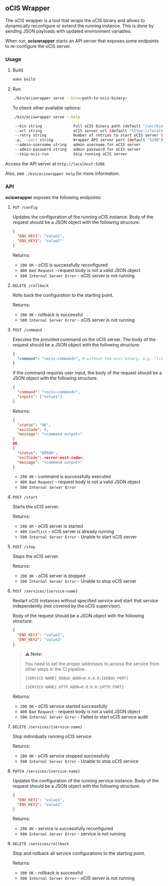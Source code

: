 ## oCIS Wrapper

The oCIS wrapper is a tool that wraps the oCIS binary and allows to dynamically reconfigure or extend the running instance. This is done by sending JSON payloads with updated environment variables.

When run, **ociswrapper** starts an API server that exposes some endpoints to re-configure the oCIS server.

### Usage

1.  Build

    ```bash
    make build
    ```

2.  Run

    ```bash
    ./bin/ociswrapper serve --bin=<path-to-ocis-binary>
    ```

    To check other available options:

    ```bash
    ./bin/ociswrapper serve --help
    ```

    ```bash
     --bin string              Full oCIS binary path (default "/usr/bin/ocis")
     --url string              oCIS server url (default "https://localhost:9200")
     --retry string            Number of retries to start oCIS server (default "5")
     -p, --port string         Wrapper API server port (default "5200")
     --admin-username string   admin username for oCIS server
     --admin-password string   admin password for oCIS server
     --skip-ocis-run           Skip running oCIS server
    ```

Access the API server at `http://localhost:5200`.

Also, see `./bin/ociswrapper help` for more information.

### API

**ociswrapper** exposes the following endpoints:

1.  `PUT /config`

    Updates the configuration of the running oCIS instance.
    Body of the request should be a JSON object with the following structure:

    ```json
    {
      "ENV_KEY1": "value1",
      "ENV_KEY2": "value2"
    }
    ```

    Returns:

    - `200 OK` - oCIS is successfully reconfigured
    - `400 Bad Request` - request body is not a valid JSON object
    - `500 Internal Server Error` - oCIS server is not running

2.  `DELETE /rollback`

    Rolls back the configuration to the starting point.

    Returns:

    - `200 OK` - rollback is successful
    - `500 Internal Server Error` - oCIS server is not running

3.  `POST /command`

    Executes the provided command on the oCIS server. The body of the request should be a JSON object with the following structure:

    ```yml
    {
      "command": "<ocis-command>", # without the ocis binary. e.g. "list"
    }
    ```

    If the command requires user input, the body of the request should be a JSON object with the following structure:

    ```json
    {
      "command": "<ocis-command>",
      "inputs": ["value1"]
    }
    ```

    Returns:

    ```json
    {
      "status": "OK",
      "exitCode": 0,
      "message": "<command output>"
    }
    OR
    {
      "status": "ERROR",
      "exitCode": <error-exit-code>,
      "message": "<command output>"
    }
    ```

    - `200 OK` - command is successfully executed
    - `400 Bad Request` - request body is not a valid JSON object
    - `500 Internal Server Error`

4.  `POST /start`

    Starts the oCIS server.

    Returns:

    - `200 OK` - oCIS server is started
    - `409 Conflict` - oCIS server is already running
    - `500 Internal Server Error` - Unable to start oCIS server

5.  `POST /stop`

    Stops the oCIS server.

    Returns:

    - `200 OK` - oCIS server is stopped
    - `500 Internal Server Error` - Unable to stop oCIS server

6. `POST /services/{service-name}`

   Restart oCIS instances without specified service and start that service independently (not covered by the oCIS supervisor).

    Body of the request should be a JSON object with the following structure:

    ```json
    {
      "ENV_KEY1": "value1",
      "ENV_KEY2": "value2"
    }
    ```

    > **⚠️ Note:**
    >
    > You need to set the proper addresses to access the service from other steps in the CI pipeline.
    >
    > `{SERVICE-NAME}_DEBUG_ADDR=0.0.0.0:{DEBUG_PORT}`
    >
    > `{SERVICE-NAME}_HTTP_ADDR=0.0.0.0:{HTTP_PORT}`

   Returns:

    - `200 OK` - oCIS service started successfully
    - `400 Bad Request` - request body is not a valid JSON object
    - `500 Internal Server Error` - Failed to start oCIS service audit

7. `DELETE /services/{service-name}`

   Stop individually running oCIS service

   Returns:

    - `200 OK` - oCIS service stopped successfully
    - `500 Internal Server Error` - Unable to stop oCIS service

8. `PATCH /services/{service-name}`

    Updates the configuration of the running service instance.
    Body of the request should be a JSON object with the following structure:

    ```json
    {
      "ENV_KEY1": "value1",
      "ENV_KEY2": "value2"
    }
    ```

    Returns:

    - `200 OK` - service is successfully reconfigured
    - `500 Internal Server Error` - service is not running

9. `DELETE /services/rollback`

    Stop and rollback all service configurations to the starting point.

    Returns:

    - `200 OK` - rollback is successful
    - `500 Internal Server Error` - oCIS server is not running
